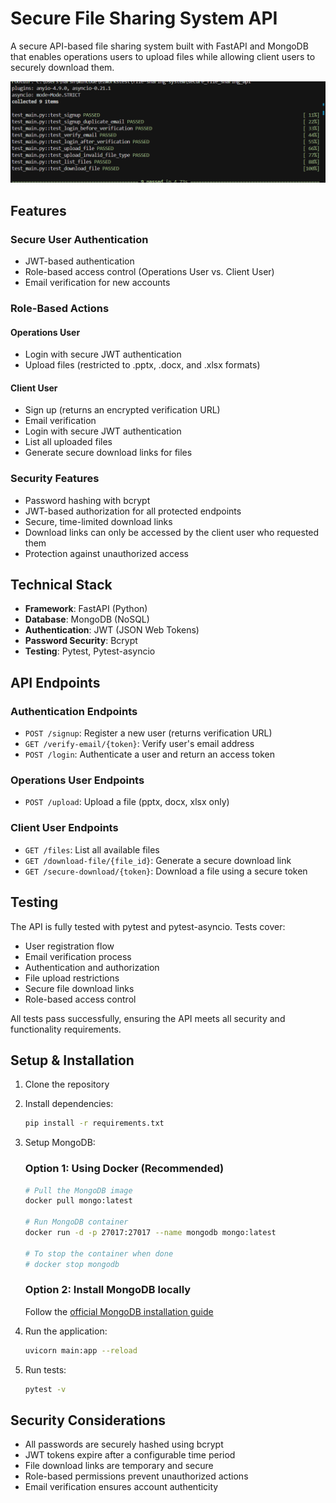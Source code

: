 # Secure File Sharing System API

A secure API-based file sharing system built with FastAPI and MongoDB that enables operations users to upload files while allowing client users to securely download them.

![Test Passing](images/image.png)
<!-- 
To add the actual test pass image:
1. Run the tests with: pytest test_main.py -v
2. Take a screenshot of the passed tests
3. Save the screenshot as images/image.png 
-->

## Features

### Secure User Authentication
- JWT-based authentication
- Role-based access control (Operations User vs. Client User)
- Email verification for new accounts

### Role-Based Actions

#### Operations User
- Login with secure JWT authentication
- Upload files (restricted to .pptx, .docx, and .xlsx formats)

#### Client User
- Sign up (returns an encrypted verification URL)
- Email verification
- Login with secure JWT authentication
- List all uploaded files
- Generate secure download links for files

### Security Features
- Password hashing with bcrypt
- JWT-based authorization for all protected endpoints
- Secure, time-limited download links
- Download links can only be accessed by the client user who requested them
- Protection against unauthorized access

## Technical Stack

- **Framework**: FastAPI (Python)
- **Database**: MongoDB (NoSQL)
- **Authentication**: JWT (JSON Web Tokens)
- **Password Security**: Bcrypt
- **Testing**: Pytest, Pytest-asyncio

## API Endpoints

### Authentication Endpoints
- `POST /signup`: Register a new user (returns verification URL)
- `GET /verify-email/{token}`: Verify user's email address 
- `POST /login`: Authenticate a user and return an access token

### Operations User Endpoints
- `POST /upload`: Upload a file (pptx, docx, xlsx only)

### Client User Endpoints
- `GET /files`: List all available files
- `GET /download-file/{file_id}`: Generate a secure download link
- `GET /secure-download/{token}`: Download a file using a secure token

## Testing

The API is fully tested with pytest and pytest-asyncio. Tests cover:

- User registration flow
- Email verification process
- Authentication and authorization
- File upload restrictions
- Secure file download links
- Role-based access control

All tests pass successfully, ensuring the API meets all security and functionality requirements.

## Setup & Installation

1. Clone the repository
2. Install dependencies:
   ```bash
   pip install -r requirements.txt
   ```

3. Setup MongoDB:
   
   ### Option 1: Using Docker (Recommended)
   ```bash
   # Pull the MongoDB image
   docker pull mongo:latest
   
   # Run MongoDB container
   docker run -d -p 27017:27017 --name mongodb mongo:latest
   
   # To stop the container when done
   # docker stop mongodb
   ```
   
   ### Option 2: Install MongoDB locally
   Follow the [official MongoDB installation guide](https://docs.mongodb.com/manual/installation/)

4. Run the application:
   ```bash
   uvicorn main:app --reload
   ```

5. Run tests:
   ```bash
   pytest -v
   ```

## Security Considerations

- All passwords are securely hashed using bcrypt
- JWT tokens expire after a configurable time period
- File download links are temporary and secure
- Role-based permissions prevent unauthorized actions
- Email verification ensures account authenticity 